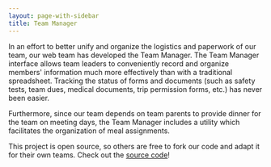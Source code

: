 ```yaml
---
layout: page-with-sidebar
title: Team Manager
---
```

In an effort to better unify and organize the logistics and paperwork of our team, our web team has developed the Team Manager. The Team Manager interface allows team leaders to conveniently record and organize members' information much more effectively than with a traditional spreadsheet. Tracking the status of forms and documents (such as safety tests, team dues, medical documents, trip permission forms, etc.) has never been easier.

Furthermore, since our team depends on team parents to provide dinner for the team on meeting days, the Team Manager includes a utility which facilitates the organization of meal assignments.

This project is open source, so others are free to fork our code and adapt it for their own teams. Check out the [source code](https://github.com/Team694/teammanager)!
